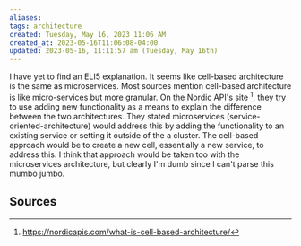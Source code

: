```yaml
---
aliases: 
tags: architecture
created: Tuesday, May 16, 2023 11:06 AM
created_at: 2023-05-16T11:06:08-04:00
updated: 2023-05-16, 11:11:57 am (Tuesday, May 16th)
---
```

I have yet to find an ELI5 explanation. It seems like cell-based architecture is the same as microservices. Most sources mention cell-based architecture is like micro-services but more granular. On the Nordic API's site [^2], they try to use adding new functionality as a means to explain the difference between the two architectures. They stated microservices (service-oriented-architecture) would address this by adding the functionality to an existing service or setting it outside of the a cluster. The cell-based approach would be to create a new cell, essentially a new service, to address this. I think that approach would be taken too with the microservices architecture, but clearly I'm dumb since I can't parse this mumbo jumbo.


## Sources
[^1]: https://github.com/wso2/reference-architecture/blob/master/reference-architecture-cell-based.md
[^2]: https://nordicapis.com/what-is-cell-based-architecture/
[^3]: https://www.bipxtech.io/en/cell-based-architecture-en/